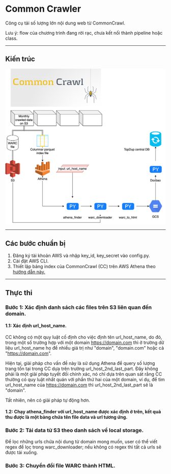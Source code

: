 # Common Crawler

Công cụ tải số lượng lớn nội dung web từ CommonCrawl.

Lưu ý: flow của chương trình đang rời rạc, chưa kết nối thành pipeline hoặc class.

---

## Kiến trúc

![architecture](common-crawler.png)

---

## Các bước chuẩn bị

1. Đăng ký tài khoản AWS và nhập key_id, key_secret vào config.py.
2. Cài đặt AWS CLI.
3. Thiết lập bảng index của CommonCrawl (CC) trên AWS Athena theo [hướng dẫn này.](https://commoncrawl.org/2018/03/index-to-warc-files-and-urls-in-columnar-format/)

---

## Thực thi

### Bước 1: Xác định danh sách các files trên S3 liên quan đến domain.

#### 1.1: Xác định url_host_name.

CC không có một quy luật cố định cho việc định tên url_host_name, do đó, trong một số trường hợp với một domain https://domain.com thì ở trường dữ liệu url_host_name họ để nhiều giá trị như "domain", "domain.com" hoặc cả "https://domain.com".

Hiện tại, giải pháp cho vấn đề này là sử dụng Athena để query số lượng trang tồn tại trong CC dựa trên trường url_host_2nd_last_part. Đây không phải là một giải pháp tuyết đối chính xác, nó chỉ dựa trên quan sát rằng CC thường có quy luật nhất quán với phần thứ hai của một domain, ví dụ, để tìm url_host_name của https://domain.com thì url_host_2nd_last_part sẽ là "domain".

Tất nhiên, nên có giải pháp tự động hơn.

#### 1.2: Chạy athena_finder với url_host_name được xác định ở trên, kết quả thu được là một bảng chứa tên file data và url tương ứng.

### Bước 2: Tải data từ S3 theo danh sách về local storage.

Để lọc những urls chứa nội dung từ domain mong muốn, user có thể viết regex để lọc trong warc_downloader; nếu không có regex thì tất cả urls sẽ được tải xuống.

### Bước 3: Chuyển đổi file WARC thành HTML.
